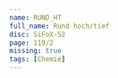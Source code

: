```yaml
---
name: RUND_HT
full_name: Rund hoch/tief
disc: SiFoX-52
page: 119/2
missing: true
tags: [Chemie]
---
```

